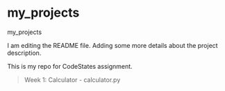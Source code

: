 # my_projects
my_projects

I am editing the README file.
Adding some more details about the project description.

This is my repo for CodeStates assignment.
> Week 1: Calculator - calculator.py

